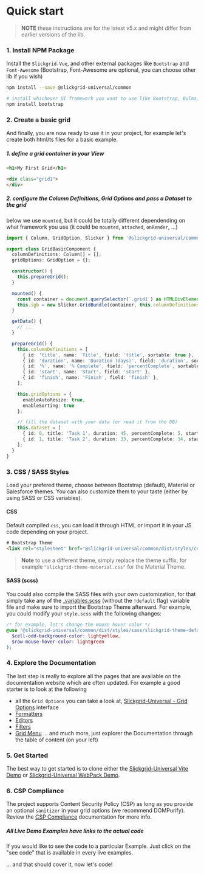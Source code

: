 # Quick start

> **NOTE** these instructions are for the latest v5.x and might differ from earlier versions of the lib.

### 1. Install NPM Package
Install the `Slickgrid-Vue`, and other external packages like `Bootstrap` and `Font-Awesome`
(Bootstrap, Font-Awesome are optional, you can choose other lib if you wish)
```bash
npm install --save @slickgrid-universal/common

# install whichever UI framework you want to use like Bootstrap, Bulma, ...
npm install bootstrap
```

### 2. Create a basic grid
And finally, you are now ready to use it in your project, for example let's create both html/ts files for a basic example.

##### 1. define a grid container in your View
```html
<h1>My First Grid</h1>

<div class="grid1">
</div>
```

##### 2. configure the Column Definitions, Grid Options and pass a Dataset to the grid
below we use `mounted`, but it could be totally different dependending on what framework you use (it could be `mounted`, `attached`, `onRender`, ...)

```ts
import { Column, GridOption, Slicker } from '@slickgrid-universal/common';

export class GridBasicComponent {
  columnDefinitions: Column[] = [];
  gridOptions: GridOption = {};

  constructor() {
    this.prepareGrid();
  }

  mounted() {
    const container = document.querySelector(`.grid1`) as HTMLDivElement;
    this.sgb = new Slicker.GridBundle(container, this.columnDefinitions, this.getData());
  }

  getData() {
    // ...
  }

  prepareGrid() {
    this.columnDefinitions = [
      { id: 'title', name: 'Title', field: 'title', sortable: true },
      { id: 'duration', name: 'Duration (days)', field: 'duration', sortable: true },
      { id: '%', name: '% Complete', field: 'percentComplete', sortable: true },
      { id: 'start', name: 'Start', field: 'start' },
      { id: 'finish', name: 'Finish', field: 'finish' },
    ];

    this.gridOptions = {
      enableAutoResize: true,
      enableSorting: true
    };

    // fill the dataset with your data (or read it from the DB)
    this.dataset = [
      { id: 0, title: 'Task 1', duration: 45, percentComplete: 5, start: '2001-01-01', finish: '2001-01-31' },
      { id: 1, title: 'Task 2', duration: 33, percentComplete: 34, start: '2001-01-11', finish: '2001-02-04' },
    ];
  }
}
```

### 3. CSS / SASS Styles
Load your prefered theme, choose between Bootstrap (default), Material or Salesforce themes. You can also customize them to your taste (either by using SASS or CSS variables).

#### CSS
Default compiled `css`, you can load it through HTML or import it in your JS code depending on your project.

```html
# Bootstrap Theme
<link rel="stylesheet" href="@slickgrid-universal/common/dist/styles/css/slickgrid-theme-default.css">
```

> **Note** to use a different theme, simply replace the theme suffix, for example `"slickgrid-theme-material.css"` for the Material Theme.

#### SASS (scss)
You could also compile the SASS files with your own customization, for that simply take any of the [_variables.scss](https://github.com/ghiscoding/slickgrid-universal/blob/master/packages/common/src/styles/_variables.scss) (without the `!default` flag) variable file and make sure to import the Bootstrap Theme afterward. For example, you could modify your `style.scss` with the following changes:

```scss
/* for example, let's change the mouse hover color */
@use '@slickgrid-universal/common/dist/styles/sass/slickgrid-theme-default.scss' with (
  $cell-odd-background-color: lightyellow,
  $row-mouse-hover-color: lightgreen
);
```

### 4. Explore the Documentation
The last step is really to explore all the pages that are available on the documentation website which are often updated. For example a good starter is to look at the following
- all the `Grid Options` you can take a look at, [Slickgrid-Universal - Grid Options](https://github.com/ghiscoding/slickgrid-universal/blob/master/packages/common/src/interfaces/gridOption.interface.ts) interface
- [Formatters](../column-functionalities/Formatters.md)
- [Editors](../column-functionalities/Editors.md)
- [Filters](../column-functionalities/filters/Select-Filter.md)
- [Grid Menu](../grid-functionalities/Grid-Menu.md)
... and much more, just explorer the Documentation through the table of content (on your left)

### 5. Get Started
The best way to get started is to clone either the [Slickgrid-Universal Vite Demo](https://github.com/ghiscoding/slickgrid-universal-vite-demo) or [Slickgrid-Universal WebPack Demo](https://github.com/ghiscoding/slickgrid-universal-webpack-demo).

### 6. CSP Compliance
The project supports Content Security Policy (CSP) as long as you provide an optional `sanitizer` in your grid options (we recommend DOMPurify). Review the [CSP Compliance](../developer-guides/csp-compliance.md) documentation for more info.

##### All Live Demo Examples have links to the actual code
If you would like to see the code to a particular Example. Just click on the "see code" that is available in every live examples.

... and that should cover it, now let's code!